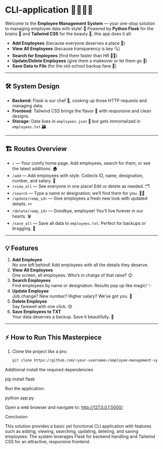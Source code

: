 # **CLI-application** 👩‍💻👨‍💼  

Welcome to the **Employee Management System** — your one-stop solution to managing employee data with style! 🚀 Powered by **Python Flask** for the brains 🧠 and **Tailwind CSS** for the beauty 💅, this app does it all:  

- **Add Employees** (because everyone deserves a place 🌟)  
- **View All Employees** (because transparency is key 🔍)  
- **Search for Employees** (find them faster than HR 🕵️‍♀️)  
- **Update/Delete Employees** (give them a makeover or let them go 🧹)  
- **Save Data to File** (for the old-school backup fans 📝)  

---

## **🛠️ System Design**  

- **Backend:** Flask is our chef 🍳, cooking up those HTTP requests and managing data.  
- **Frontend:** Tailwind CSS brings the flavor 🌈 with responsive and clean designs.  
- **Storage:** Data lives in `employees.json` 📂 but gets immortalized in `employees.txt` 🗃️.  

---

## **🏗️ Routes Overview**  

- `/` — Your comfy home page. Add employees, search for them, or see the latest additions. 🏠  
- `/add` — Add employees with style. Collects ID, name, designation, number, and salary. 📝  
- `/view_all` — See everyone in one place! Edit or delete as needed. 🗂️  
- `/search` — Type a name or designation; we’ll find them for you. 🕵️‍♂️  
- `/update/<emp_id>` — Give employees a fresh new look with updated details. ✏️  
- `/delete/<emp_id>` — Goodbye, employee! You’ll live forever in our hearts. 🗑️  
- `/save_all` — Save all data to `employees.txt`. Perfect for backups or bragging. 💾  

---

## **💡 Features**  

1. **Add Employee**  
   No one left behind! Add employees with all the details they deserve.  
2. **View All Employees**  
   One screen, all employees. Who’s in charge of that raise? 😉  
3. **Search Employees**  
   Find employees by name or designation. Results pop up like magic! ✨  
4. **Update Employee**  
   Job change? New number? Higher salary? We’ve got you. 🚀  
5. **Delete Employee**  
   Say farewell with one click. 😢  
6. **Save Employees to TXT**  
   Your data deserves a backup. Save it beautifully. 💼  

---

## **⚡ How to Run This Masterpiece**  

1. Clone the project like a pro:  
   ```bash  
   git clone https://github.com/<your-username>/employee-management-system.git

  Additional install the required dependencies 
 
pip install flask

Run the application:

python app.py

Open a web browser and navigate to: http://127.0.0.1:5000/

Conclusion

This solution provides a basic yet functional CLI application with features such as adding, viewing, searching, updating, deleting, and saving employees. The system leverages Flask for backend handling and Tailwind CSS for an attractive, responsive frontend.
